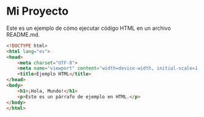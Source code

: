 # Mi Proyecto

Este es un ejemplo de cómo ejecutar código HTML en un archivo README.md.

```html
<!DOCTYPE html>
<html lang="es">
<head>
    <meta charset="UTF-8">
    <meta name="viewport" content="width=device-width, initial-scale=1.0">
    <title>Ejemplo HTML</title>
</head>
<body>
    <h1>¡Hola, Mundo!</h1>
    <p>Este es un párrafo de ejemplo en HTML.</p>
</body>
</html>


